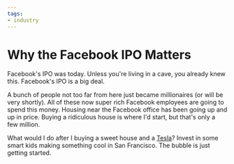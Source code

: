 ```yaml
---
tags:
- industry
---
```


# Why the Facebook IPO Matters

Facebook's IPO was today. Unless you're living in a cave, you already knew this. Facebook's IPO is a big deal.

A bunch of people not too far from here just became millionaires (or will be very shortly). All of these now super rich Facebook employees are going to spend this money. Housing near the Facebook office has been going up and up in price. Buying a ridiculous house is where I'd start, but that's only a few million.

What would I do after I buying a sweet house and a [Tesla](http://teslamotors.com/models)? Invest in some smart kids making something cool in San Francisco. The bubble is just getting started.

